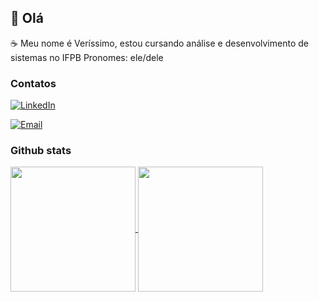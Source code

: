 ## 👋 Olá

☕ Meu nome é Veríssimo, estou cursando análise e desenvolvimento de sistemas no IFPB
Pronomes: ele/dele

### Contatos
[![LinkedIn](https://img.shields.io/badge/LinkedIn-000?style=for-the-badge&logo=linkedin&logoColor=0E76A8)](https://www.linkedin.com/in/verissimo-terceiro/)

[![Email](https://img.shields.io/badge/mail-%EA4335.svg?style=for-the-badge&logo=gmail&color=red&logoColor=white)](mailto:terceiroverissimo@gmail.com)

### Github stats

<a href="https://github.com/verissimon">
  <img height=200 align="center" src="https://github-readme-stats.vercel.app/api?username=verissimon&theme=dark" />
</a>
<a href="https://github.com/verissimon">
  <img height=200 align="center" src="https://github-readme-stats.vercel.app/api/top-langs?username=verissimon&layout=compact&langs_count=8&card_width=320&theme=dark" />
</a>
<!--
-->
